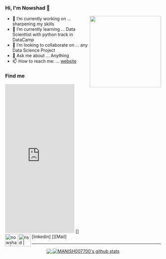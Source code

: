 
### Hi, I'm Nowshad 👋
<img align='right' src="https://media.giphy.com/media/M9gbBd9nbDrOTu1Mqx/giphy.gif" width="230">


- 🔭 I’m currently working on ... sharpening my skills
- 🌱 I’m currently learning ... Data Scienttist with python track in DataCamp 
- 👯 I’m looking to collaborate on ... any Data Science Project
- 💬 Ask me about ... Anything
- 📫 How to reach me: ... [website](https://nowshad7.github.io/)

### Find me 
<iframe src="https://giphy.com/embed/tVsCDDAOPBqX6" width="224" height="480" frameBorder="0" class="giphy-embed" allowFullScreen></iframe>
[<img align="left" alt="nowshad | LinkedIn" width="40px" src="https://img.icons8.com/color/48/000000/linkedin.png" />][linkedin]
[<img align="left" alt="nsd | Mail" width="40px" src="https://img.icons8.com/fluent/48/000000/gmail.png" />][Mail]


--------------------------------------------------------------------------------------------------------------------------------------------------------------------------------


<p align="center">
<a href="https://github.com/nowshad7">
  <img align="center" src="https://github-readme-stats.vercel.app/api/top-langs/?username=nowshad7&theme=dark&layout=compact&exclude_repo=IoT-Libraries,Hackerrank-Codes" />
  <img align="center" src="https://github-readme-stats.vercel.app/api?username=nowshad7&show_icons=true&theme=dark&count_private=true&icon_color=439975&text_color=6e6e6e" alt="MANISH007700's github stats"/>
</a></p>
<br>

[linkedin]: https://www.linkedin.com/in/rh-nowshad/
[Mail]: https://mail.google.com/mail/u/0/?view=cm&fs=1&to=nowshad21aug@gmail.com.com&su=SUBJECT&body=BODY&tf=1
[fb]: https://www.facebook.com/rhnowshad/
